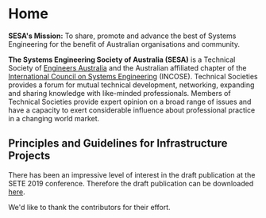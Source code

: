 # Home
**SESA's Mission:** To share, promote and advance the best of Systems Engineering for the benefit of Australian organisations and community.

**The Systems Engineering Society of Australia (SESA)** is a Technical Society of [Engineers Australia](http://www.engineersaustralia.org.au/) and the Australian affiliated chapter of the [International Council on Systems Engineering](http://www.incose.org/ "INCOSE Web Site") (INCOSE). Technical Societies provides a forum for mutual technical development, networking, expanding and sharing knowledge with like-minded professionals. Members of Technical Societies provide expert opinion on a broad range of issues and have a capacity to exert considerable influence about professional practice in a changing world market.

## Principles and Guidelines for Infrastructure Projects 

There has been an impressive level of interest in the draft publication at the SETE 2019 conference. Therefore the draft publication can be downloaded [here](/downloads-usermenu-33/doc_download/547-principles-and-guidelines-for-infrastructure-projects).

We'd like to thank the contributors for their effort.
